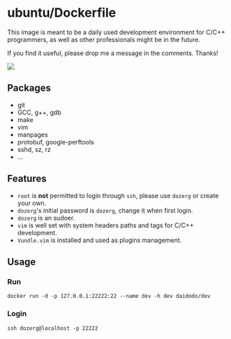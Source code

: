 # ubuntu/Dockerfile
This image is meant to be a daily used development environment for C/C++ programmers, as well as other professionals might be in the future.

If you find it useful, please drop me a message in the comments. Thanks!

[![](https://images.microbadger.com/badges/image/daidodo/dev.svg)](https://microbadger.com/images/daidodo/dev "Get your own image badge on microbadger.com")

## Packages
* git
* GCC, g++, gdb
* make
* vim
* manpages
* protobuf, google-perftools
* sshd, sz, rz
* ...

## Features
* `root` is **not** permitted to login through `ssh`, please use `dozerg` or create your own.
* `dozerg`'s initial password is `dozerg`, change it when first login.
* `dozerg` is an sudoer.
* `vim` is well set with system headers paths and tags for C/C++ development.
* `Vundle.vim` is installed and used as plugins management.

## Usage
### Run
`docker run -d -p 127.0.0.1:22222:22 --name dev -h dev daidodo/dev`
### Login
`ssh dozerg@localhost -p 22222`


